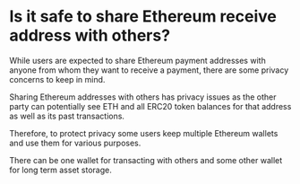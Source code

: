 # Is it safe to share Ethereum receive address with others?

While users are expected to share Ethereum payment addresses with anyone from whom they want to receive a payment, there are some privacy concerns to keep in mind.

Sharing Ethereum addresses with others has privacy issues as the other party can potentially see ETH and all ERC20 token balances for that address as well as its past transactions.

Therefore, to protect privacy some users keep multiple Ethereum wallets and use them for various purposes. 

There can be one wallet for transacting with others and some other wallet for long term asset storage.
